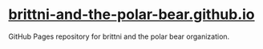 # <a href="https://brittni-and-the-polar-bear.github.io/" target="_blank" rel="noopener noreferrer">brittni-and-the-polar-bear.github.io</a>

GitHub Pages repository for brittni and the polar bear organization.
